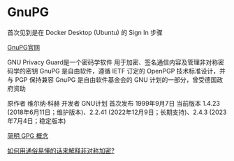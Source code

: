 # GnuPG

首次见到是在 Docker Desktop (Ubuntu) 的 Sign In 步骤

[GnuPG官网](https://gnupg.org/)

GNU Privacy Guard是一个密码学软件
用于加密、签名通信内容及管理非对称密码学的密钥
GnuPG 是自由软件，遵循 IETF 订定的 OpenPGP 技术标准设计，并与 PGP 保持兼容
GnuPG 是自由软件基金会的 GNU 计划的一部分，曾受德国政府资助

原作者      维尔纳·科赫
开发者      GNU计划
首次发布    1999年9月7日
当前版本    1.4.23 (2018年6月11日；维护版本)、2.2.41 (2022年12月9日；长期支持)、2.4.3 (2023年7月4日；稳定版本)

[简明 GPG 概念](https://zhuanlan.zhihu.com/p/137801979)

[如何用通俗易懂的话来解释非对称加密?](https://www.zhihu.com/question/33645891/answer/57512229)
